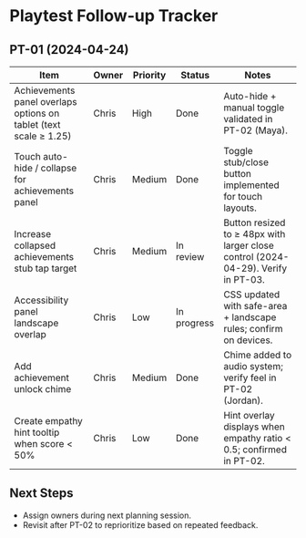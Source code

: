 # Playtest Follow-up Tracker

## PT-01 (2024-04-24)
| Item | Owner | Priority | Status | Notes |
|------|-------|----------|--------|-------|
| Achievements panel overlaps options on tablet (text scale ≥ 1.25) | Chris | High | Done | Auto-hide + manual toggle validated in PT-02 (Maya). |
| Touch auto-hide / collapse for achievements panel | Chris | Medium | Done | Toggle stub/close button implemented for touch layouts. |
| Increase collapsed achievements stub tap target | Chris | Medium | In review | Button resized to ≥ 48px with larger close control (2024-04-29). Verify in PT-03. |
| Accessibility panel landscape overlap | Chris | Low | In progress | CSS updated with safe-area + landscape rules; confirm on devices. |
| Add achievement unlock chime | Chris | Medium | Done | Chime added to audio system; verify feel in PT-02 (Jordan). |
| Create empathy hint tooltip when score < 50% | Chris | Low | Done | Hint overlay displays when empathy ratio < 0.5; confirmed in PT-02. |

## Next Steps
- Assign owners during next planning session.
- Revisit after PT-02 to reprioritize based on repeated feedback.
